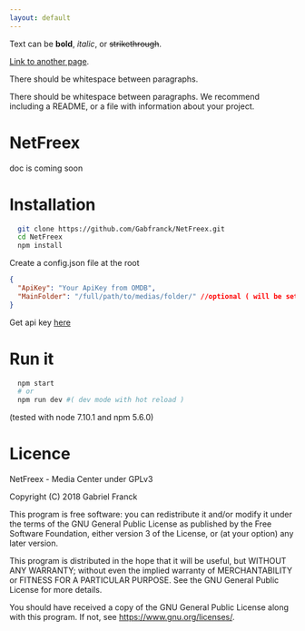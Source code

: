 ```yaml
---
layout: default
---
```


Text can be **bold**, _italic_, or ~~strikethrough~~.

[Link to another page](another-page).

There should be whitespace between paragraphs.

There should be whitespace between paragraphs. We recommend including a README, or a file with information about your project.


# NetFreex

doc is coming soon

# Installation

  ```bash
    git clone https://github.com/Gabfranck/NetFreex.git
    cd NetFreex
    npm install
  ```
  Create a config.json file at the root
  ```json
  {
    "ApiKey": "Your ApiKey from OMDB",
    "MainFolder": "/full/path/to/medias/folder/" //optional ( will be set at first launch )
  }
  ```
  Get api key [here](http://www.omdbapi.com/)

# Run it
  ```bash
    npm start
    # or
    npm run dev #( dev mode with hot reload )
  ```

  (tested with node 7.10.1 and npm 5.6.0)

# Licence

NetFreex - Media Center under GPLv3

Copyright (C) 2018  Gabriel Franck

This program is free software: you can redistribute it and/or modify
it under the terms of the GNU General Public License as published by
the Free Software Foundation, either version 3 of the License, or
(at your option) any later version.

This program is distributed in the hope that it will be useful,
but WITHOUT ANY WARRANTY; without even the implied warranty of
MERCHANTABILITY or FITNESS FOR A PARTICULAR PURPOSE.  See the
GNU General Public License for more details.

You should have received a copy of the GNU General Public License
along with this program.  If not, see <https://www.gnu.org/licenses/>.
